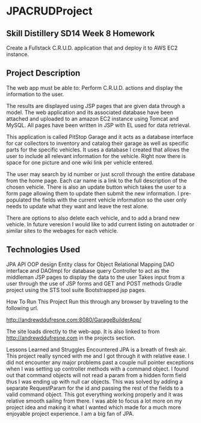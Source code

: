 # JPACRUDProject

## Skill Distillery SD14 Week 8 Homework

Create a Fullstack C.R.U.D. application that and deploy it to AWS EC2 instance.

## Project Description

The web app must be able to:
Perform C.R.U.D. actions and display the information to the user.

The results are displayed using JSP pages that are given data through a model. The web application and its associated database have been attached and uploaded to an amazon EC2 instance using Tomcat and MySQL. All pages have been written in JSP with EL used for data retrieval.

This application is called PitStop Garage and it acts as a database interface for car collectors to inventory and catalog their garage as well as specific parts for the specific vehicles. It uses a database I created that allows the user to include all relevant information for the vehicle. Right now there is space for one picture and one wiki link per vehicle entered.

The user may search by id number or just scroll through the entire database from the home page. Each car name is a link to the full description of the chosen vehicle. There is also an update button which takes the user to a form page allowing them to update then submit the new information. I pre-populated the fields with the current vehicle information so the user only needs to update what they want and leave the rest alone.

There are options to also delete each vehicle, and to add a brand new vehicle. In future veresion I would like to add current listing on autotrader or similar sites to the webages for each vehicle.

## Technologies Used

JPA API
OOP design
Entity class for Object Relational Mapping
DAO interface and DAOImpl for database query
Controller to act as the middleman
JSP pages to display the data to the user
Takes input from a user through the use of JSP forms and GET and POST methods
Gradle project using the STS tool suite
Bootstrapped jsp pages.

How To Run This Project
Run this through any browser by traveling to the following url.

http://andrewddufresne.com:8080/GarageBuilderApp/

The site loads directly to the web-app. It is also linked to from http://andrewddufresne.com in the projects section.

Lessons Learned and Struggles Encountered
JPA is a breath of fresh air. This project really synced with me and I got through it with relative ease. I did not encounter any major problems past a couple null pointer exceptions when I was setting up controller methods with a command object. I found out that command objects will not read a param from a hidden form field thus I was ending up with null car objects. This was solved by adding a separate RequestParam for the id and passing the rest of the fields to a valid command object. This got everything working properly and it was relative smooth sailing from there. I was able to focus a lot more on my project idea and making it what I wanted which made for a much more enjoyable project experience. I am a big fan of JPA. 
